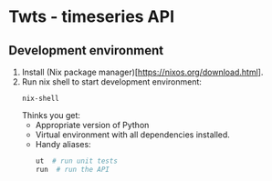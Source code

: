# Twts - timeseries API

## Development environment

1. Install (Nix package manager)[https://nixos.org/download.html].
1. Run nix shell to start development environment:
    ```
    nix-shell
    ```
    Thinks you get:
    * Appropriate version of Python
    * Virtual environment with all dependencies installed.
    * Handy aliases:
        ```bash
        ut  # run unit tests
        run  # run the API
        ```
